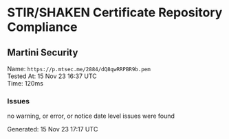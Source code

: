 # STIR/SHAKEN Certificate Repository Compliance

## Martini Security

Name: `https://p.mtsec.me/2884/dQ8qwRRPBR9b.pem`\
Tested At: 15 Nov 23 16:37 UTC\
Time: 120ms

### Issues

no warning, or error, or notice date level issues were found

Generated: 15 Nov 23 17:17 UTC